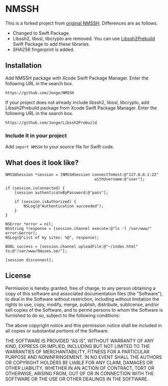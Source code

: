 # NMSSH

This is a forked project from [original NMSSH](https://github.com/NMSSH/NMSSH). Differences are as follows.

* Changed to Swift Package.
* Libssh2, libssl, libcrypto are removed. You can use [Libssh2Prebuild](https://github.com/Jonge/Libssh2Prebuild) Swift Package to add these libraries.
* SHA256 fingerprint is added.

## Installation

Add NMSSH package with Xcode Swift Package Manager. Enter the following URL in the search box.

`https://github.com/Jonge/NMSSH`

If your project does not already include libssh2, libssl, libcrypto, add Libssh2Prebuild package from Xcode Swift Package Manager. Enter the following URL in the search box.

`https://github.com/Jonge/Libssh2Prebuild`

### Include it in your project

Add `import NMSSH` to your source file for Swift code.

## What does it look like?

```objc
NMSSHSession *session = [NMSSHSession connectToHost:@"127.0.0.1:22"
                                       withUsername:@"user"];

if (session.isConnected) {
    [session authenticateByPassword:@"pass"];

    if (session.isAuthorized) {
        NSLog(@"Authentication succeeded");
    }
}
    
NSError *error = nil;
NSString *response = [session.channel execute:@"ls -l /var/www/" error:&error];
NSLog(@"List of my sites: %@", response);
    
BOOL success = [session.channel uploadFile:@"~/index.html" to:@"/var/www/9muses.se/"];

[session disconnect];
```

## License

Permission is hereby granted, free of charge, to any person obtaining a copy of this software and associated documentation files (the "Software"), to deal in the Software without restriction, including without limitation the rights to use, copy, modify, merge, publish, distribute, sublicense, and/or sell copies of the Software, and to permit persons to whom the Software is furnished to do so, subject to the following conditions:

The above copyright notice and this permission notice shall be included in all copies or substantial portions of the Software.

THE SOFTWARE IS PROVIDED "AS IS", WITHOUT WARRANTY OF ANY KIND, EXPRESS OR IMPLIED, INCLUDING BUT NOT LIMITED TO THE WARRANTIES OF MERCHANTABILITY, FITNESS FOR A PARTICULAR PURPOSE AND NONINFRINGEMENT. IN NO EVENT SHALL THE AUTHORS OR COPYRIGHT HOLDERS BE LIABLE FOR ANY CLAIM, DAMAGES OR OTHER LIABILITY, WHETHER IN AN ACTION OF CONTRACT, TORT OR OTHERWISE, ARISING FROM, OUT OF OR IN CONNECTION WITH THE SOFTWARE OR THE USE OR OTHER DEALINGS IN THE SOFTWARE.
